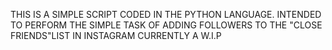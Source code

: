  THIS IS A SIMPLE SCRIPT CODED IN THE PYTHON LANGUAGE.
 INTENDED TO PERFORM THE SIMPLE TASK OF ADDING FOLLOWERS TO THE "CLOSE FRIENDS"LIST IN INSTAGRAM
 CURRENTLY A W.I.P
